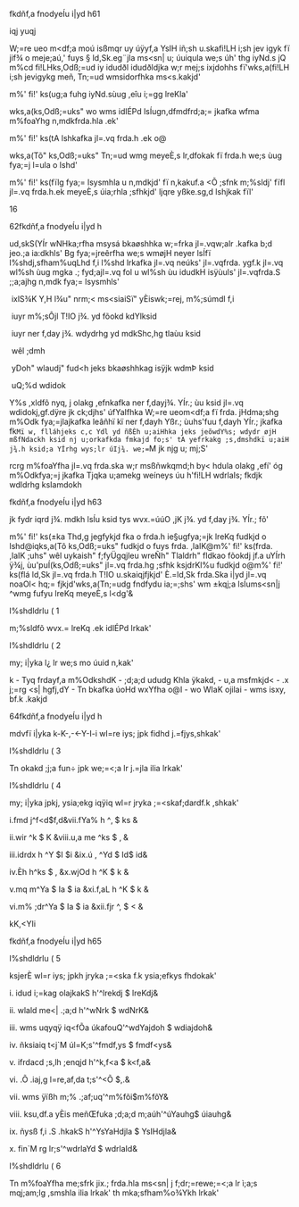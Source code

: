 fkdñf,a fnodyeÍu i|yd h61

iqj yuqj

W;=re ueo m<df;a moú isßmqr uy úÿyf,a YsIH iñ;sh u.skafi!LH i;sh jev igyk fï jif¾ o meje;aú‚' fuys § ld,Sk.eg¨jla ms<sn| u; úuiqula we;s úh' thg iyNd.s jQ m%cd fi!LHks,Odß;=ud iy idudðl idudðldjka w;r mej;s ixjdohhs fï'wks,a(fi!LH i;sh jevigykg meñ‚ Tn;=ud wmsidorfhka ms<s.kakjd'

m%' fi!' ks(ug;a fuhg iyNd.sùug ,eîu i;=gg lreKla'

wks,a(ks,Odß;=uks" wo wms idlÉPd lsÍugn,dfmdfrd;a;= jkafka wfma m%foaYhg n,mdkfrda.hla .ek'

m%' fi!' ks(tA lshkafka jl=.vq frda.h .ek o@

wks,a(Tõ" ks,Odß;=uks" Tn;=ud wmg meyeÈ,s lr,dfokak fï frda.h we;s ùug fya;=j l=ula o lshd'

m%' fi!' ks(fïlg fya;= lsysmhla u n,mdkjd' fï n,kakuf.a <Õ ;sfnk m;%sldj' fïfl jl=.vq frda.h.ek meyeÈ,s úia;rhla ;sfhkjd' ljqre yßke.sg,d lshjkak fïl'

16

62fkdñf,a fnodyeÍu i|yd h

ud,skS(YÍr wNHka;rfha msysá bkaøshhka w;=frka jl=.vqw;alr .kafka b;d jeo.;a ia:dkhls' Bg fya;=jreêrfha we;s wmøjH neyer lsÍfï l%shdj,sfham%uqLhd f,i l%shd lrkafka jl=.vq neúks' jl=.vqfrda. ygf.k jl=.vq wl%sh ùug mgka .; fyd;ajl=.vq fol u wl%sh ùu idudkH isÿùuls' jl=.vqfrda.S ;;a;ajhg n,mdk fya;= lsysmhls'

­ ixlS¾K Y,H l¾u" nrm;< ms<siaiSï" yÈiswk;=rej, m%;súmdl f,i

­ iuyr m%;sÔjl T!IO j¾. yd fõokd kdYlksid

­ iuyr ner f,day j¾. wdydrhg yd mdkShc,hg tlaùu ksid

­ wêl ;dmh

­ yDoh" wlaudj" fud<h jeks bkaøshhkag isÿjk wdmÞ ksid

­ uQ;%d wdidok

Y%s ,xldfõ nyq, j olakg ,efnkafka ner f,dayj¾. YÍr.; ùu ksid jl=.vq wdidokj,gf.dÿre jk ck;djhs' úfYaIfhka W;=re ueom<df;a fï frda. jHdma;shg m%Odk fya;=jlajkafka leâñhï kï ner f,dayh Yßr.; ùuhs'fuu f,dayh YÍr.; jkafka fk`Mï w, flláhjeks c,c Ydl yd ñßÈh u;aiHhka jeks jeõwdY%s; wdydr øjH mßfNdackh ksid nj u;orkafkda fmkajd fo;s' tA yefrkakg ;s,dmshdkï u;aiH j¾.h ksid;a YÍrhg wys;lr úIj¾. we;=`M jk njg u; mj;S'

rcrg m%foaYfha jl=.vq frda.ska w;r msßñwkqmd;h by< hdula olakg ,efí' óg m%Odkfya;=j jkafka Tjqka u;amekg weíneys úu h'fi!LH wdrlaIs; fkdjk wdldrhg ksIamdokh

fkdñf,a fnodyeÍu i|yd h63

jk fydr iqrd j¾. mdkh lsÍu ksid tys wvx.=úúO ,jK j¾. yd f,day j¾. YÍr.; fõ'

m%' fi!' ks(±ka Thd,g jegfykjd fka o frda.h ie§ugfya;=jk lreKq fudkjd o lshd@iqks,a(Tõ ks,Odß;=uks" fudkjd o fuys frda. ,laIK@m%' fi!' ks(frda. ,laIK ;uhs" wêl uykaish" f;fyÜgqjleu wreÑh" Tlaldrh" fldkao fõokdj jf.a uYÍrh ÿ¾j, ùu'puÍ(ks,Odß;=uks" jl=.vq frda.hg ;sfhk ksjdrKl%u fudkjd o@m%' fi!' ks(flá ld,Sk jl=.vq frda.h T!IO u.skaiqjfjkjd' È.=ld,Sk frda.Ska i|yd jl=.vq noaOl< hq;= fjkjd'wks,a(Tn;=udg fndfydu ia;=;shs' wm ±kqj;a lsÍums<sn|j ^wmg fufyu lreKq meyeÈ,s l<dg'&

l%shdldrlu ( 1

m;%sldfõ wvx.= lreKq .ek idlÉPd lrkak'

l%shdldrlu ( 2

my; i|yka l¿ lr we;s mo úuid n,kak'

k - Tyq frdayf,a m%OdkshdK - ;d;a;d ududg Khla ÿkakd, - u,a msfmkjd< - .x j;=rg <s| hgfj,dY - Tn bkafka úoHd wxYfha o@I - wo WIaK ojilai - wms isxy, bf.k .kakjd

64fkdñf,a fnodyeÍu i|yd h

mdvfï i|yka k-K-,-<-Y-I-i wl=re iys; jpk fidhd j.=fjys,shkak'

l%shdldrlu ( 3

Tn okakd ;j;a fun÷ jpk we;=<;a lr j.=jla ilia lrkak'

l%shdldrlu ( 4

my; i|yka jpkj, ysia;ekg iqÿiq wl=r jryka ;=<skaf;dardf.k ,shkak'

i.fmd j^f<d$f,d&vii.fYa% h ^‚ $ ks &

ii.wir ^k $ K &viii.u,a me ^ks $ ‚ &

iii.idrdx h ^Y $I $i &ix.ú , ^Yd $ Id$ id&

iv.Èh h^ks $ ‚ &x.wjOd h ^K $ k &

v.mq m^Ya $ Ia $ ia &xi.f,aL h ^K $ k &

vi.m% ;dr^Ya $ Ia $ ia &xii.fjr ^, $ < &

kK,<YIi

fkdñf,a fnodyeÍu i|yd h65

l%shdldrlu ( 5

ksjerÈ wl=r iys; jpkh jryka ;=<ska f.k ysia;efkys fhdokak'

i. idud i;=kag olajkakS h'^lrekdj $ lreKdj&

ii. wlald me<| .;a;d h'^wNrk $ wdNrK&

iii. wms uqyqÿ iq<fÕa úkafouQ'^wdYajdoh $ wdiajdoh&

iv. ñksiaiq t<j`M úl=K;s'^fmdf,ys $ fmdf<ys&

v. ifrdacd ;s,lh ;enqjd h'^k,f<a $ k<f,a&

vi. .Õ .iaj,g l=re,af,da t;s'^<Õ $,.&

vii. wms ÿïßh m;% .;af;uq'^m%fõi$m%fõY&

viii. ksu,df.a yÈis meñŒfuka ;d;a;d m;aúh'^úYauhg$ úiauhg&

ix. ñysß f,i .S .hkakS h'^YsYaHdjla $ YsIHdjla&

x. fin`M rg lr;s'^wdrlaYd $ wdrlaId&

l%shdldrlu ( 6

Tn m%foaYfha me;sfrk jix.; frda.hla ms<sn| j f;dr;=rewe;=<;a lr ì;a;s mqj;am;lg ,smshla ilia lrkak' th mka;sfham%o¾Ykh lrkak'